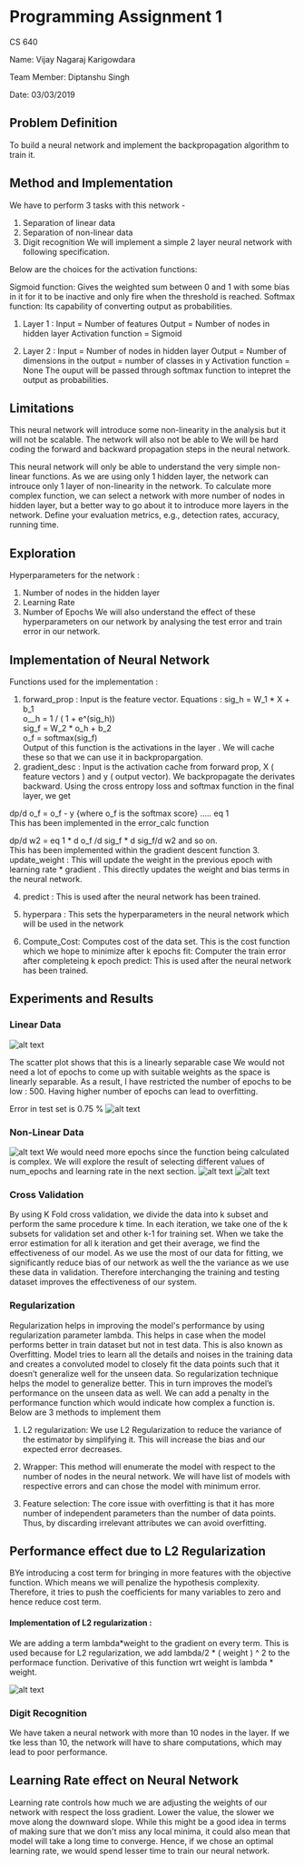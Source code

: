 # Programming Assignment 1

CS 640 

Name: Vijay Nagaraj Karigowdara

Team Member: Diptanshu Singh

Date: 03/03/2019

## Problem Definition

To build a neural network and implement the backpropagation algorithm to train it.

## Method and Implementation

We have to perform 3 tasks with this network -

1. Separation of linear data
2. Separation of non-linear data
3. Digit recognition
We will implement a simple 2 layer neural network with following specification.

Below are the choices for the activation functions:

Sigmoid function: Gives the weighted sum between 0 and 1 with some bias in it for it to be inactive and only fire when the threshold is reached.
Softmax function: Its capability of converting output as probabilities.

1. Layer 1 :
Input = Number of features
Output = Number of nodes in hidden layer
Activation function = Sigmoid

2. Layer 2 :
Input = Number of nodes in hidden layer
Output = Number of dimensions in the output = number of classes in y
Activation function = None
The ouput will be passed through softmax function to intepret the output as probabilities.

## Limitations

This neural network will introduce some non-linearity in the analysis but it will not be scalable. The network will also not be able to We will be hard coding the forward and backward propagation steps in the neural network.

This neural network will only be able to understand the very simple non-linear functions. As we are using only 1 hidden layer, the network can introuce only 1 layer of non-linearity in the network. To calculate more complex function, we can select a network with more number of nodes in hidden layer, but a better way to go about it to introduce more layers in the network.
Define your evaluation metrics, e.g., detection rates, accuracy, running time.

## Exploration

Hyperparameters for the network :

1. Number of nodes in the hidden layer
2. Learning Rate
3. Number of Epochs
We will also understand the effect of these hyperparameters on our network by analysing the test error and train error in our network.

## Implementation of Neural Network

Functions used for the implementation :

1. forward_prop : Input is the feature vector. Equations :
 sig_h = W_1 * X + b_1    
 o__h  = 1 / ( 1 + e^(sig_h))  
 sig_f = W_2 * o_h + b_2  
 o_f   = softmax(sig_f)  
Output of this function is the activations in the layer . We will cache these so that we can use it in backpropargation.
2. gradient_desc : Input is the activation cache from forward prop, X ( feature vectors ) and y ( output vector). We backpropagate the derivates backward. Using the cross entropy loss and softmax function in the final layer, we get

 dp/d o_f = o_f - y {where o_f is the softmax score}     ..... eq 1   
 This has been implemented in the error_calc function

 dp/d w2  = eq 1 * d o_f /d sig_f * d sig_f/d w2
 and so on.  
 This has been implemented within the gradient descent function 
3. update_weight : This will update the weight in the previous epoch with learning rate * gradient . This directly updates the weight and bias terms in the neural network.

4. predict : This is used after the neural network has been trained.

5. hyperpara : This sets the hyperparameters in the neural network which will be used in the network

6. Compute_Cost: Computes cost of the data set. This is the cost function which we hope to minimize after k epochs
fit: Computer the train error after completeing k epoch
predict: This is used after the neural network has been trained.

## Experiments and Results
### Linear Data

![alt text](https://github.com/vijaykarigowdara/ai640_pa1/blob/master/image.png)

The scatter plot shows that this is a linearly separable case
We would not need a lot of epochs to come up with suitable weights as the space is linearly separable. As a result, I have restricted the number of epochs to be low : 500.
Having higher number of epochs can lead to overfitting.

Error in test set is  0.75 %
![alt text](https://github.com/vijaykarigowdara/ai640_pa1/blob/master/linear_plots.png)

### Non-Linear Data

![alt text](https://github.com/vijaykarigowdara/ai640_pa1/blob/master/non_linear_scatter.png)
We would need more epochs since the function being calculated is complex. We will explore the result of selecting different values of num_epochs and learning rate in the next section.
![alt text](https://github.com/vijaykarigowdara/ai640_pa1/blob/master/non_linear_plots.png)
![alt text](https://github.com/vijaykarigowdara/ai640_pa1/blob/master/non_linear_2.png)

### Cross Validation

By using K Fold cross validation, we divide the data into k subset and perform the same procedure k time. In each iteration, we take one of the k subsets for validation set and other k-1 for training set. When we take the error estimation for all k iteration and get their average, we find the effectiveness of our model. As we use the most of our data for fitting, we significantly reduce bias of our network as well the the variance as we use these data in validation. Therefore interchanging the training and testing dataset improves the effectiveness of our system.

### Regularization


Regularization helps in improving the model's performance by using regularization parameter lambda. This helps in case when the model performs better in train dataset but not in test data. This is also known as Overfitting. Model tries to learn all the details and noises in the training data and creates a convoluted model to closely fit the data points such that it doesn’t generalize well for the unseen data. So regularization technique helps the model to generalize better. This in turn improves the model’s performance on the unseen data as well.  We can add a penalty in the performance function which would indicate how complex a function is. Below are 3 methods to implement them

1. L2 regularization: We use L2 Regularization to reduce the variance of the estimator by simplifying it. This will increase the bias and our expected error decreases.

2. Wrapper: This method will enumerate the model with respect to the number of nodes in the neural network. We will have list of models with respective errors and can chose the model with minimum error.

3. Feature selection: The core issue with overfitting is that it has more number of independent parameters than the number of data points. Thus, by discarding irrelevant attributes we can avoid overfitting.

## Performance effect due to L2 Regularization

BYe introducing a cost term for bringing in more features with the objective function. Which means we will penalize the hypothesis complexity. Therefore, it tries to push the coefficients for many variables to zero and hence reduce cost term.

#### Implementation of L2 regularization :  
We are adding a term lambda*weight to the gradient on every term. This is used because for L2 regularization, we add lambda/2 * ( weight ) ^ 2 to the performace function. Derivative of this function wrt weight is lambda * weight. 

![alt text](https://github.com/vijaykarigowdara/ai640_pa1/blob/master/regularized.png)


### Digit Recognition

We have taken a neural network with more than 10 nodes in the layer. If we tke less than 10, the network will have to share computations, which may lead to poor performance.


## Learning Rate effect on Neural Network

Learning rate controls how much we are adjusting the weights of our network with respect the loss gradient. Lower the value, the slower we move along the downward slope. While this might be a good idea in terms of making sure that we don't miss any local minima, it could also mean that model will take a long time to converge. Hence, if we chose an optimal learning rate, we would spend lesser time to train our neural network.


